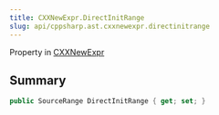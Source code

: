 ```yaml
---
title: CXXNewExpr.DirectInitRange
slug: api/cppsharp.ast.cxxnewexpr.directinitrange
---
```

Property in [CXXNewExpr](/api/cppsharp/ast/cxxnewexpr)

## Summary



```csharp
public SourceRange DirectInitRange { get; set; }
```

